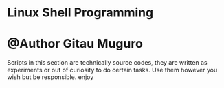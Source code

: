 # Linux Shell Programming
# @Author Gitau Muguro

Scripts in this section are technically source codes, they are written as experiments or out of curiosity to do certain tasks.
Use them however you wish but be responsible.
enjoy
